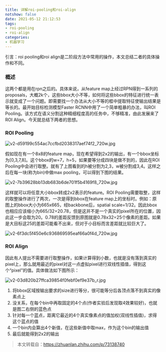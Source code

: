 ```yaml
---
title: 详解roi-pooling和roi-align
notshow: false
date: 2021-05-12 21:12:53
tags:
- roi-pooling
- roi-align
categories:
- 机器学习
---
```


引言：roi pooling和roi align是二阶段方法中常用的操作，本文总结二者的具体操作和不同。

<!--more-->

### 概述

这两个都是用在rpn之后的。具体来说，从feature map上经过RPN得到一系列的proposals，大概2k个，这些bbox大小不等，如何将这些bbox的特征进行统一表示就变成了一个问题。即需要找一个办法从大小不等的框中提取特征使输出结果是等长的。最开始目标检测模型Faster RCNN中用了一个简单粗暴的办法，叫ROI Pooling。该方式在语义分割这种精细程度高的任务中，不够精准，由此发展来了ROI Align。今天就总结下两者的思想。

### ROI Pooling

![v2-d59199c554ac7ccfbd2038317aef74f2_720w.jpg](https://i.loli.net/2021/04/29/NDle8s1MuZ3PLoy.jpg)

假如现在有一个8x8的feature map，现在希望得到2x2的输出，有一个bbox坐标为[0,3,7,8]。这个bbox的w=7，h=5，如果要等分成四块是做不到的，因此在ROI Pooling中会进行取整。就有了上图看到的h被分割为2,3，w被分割成3,4。这样之后在每一块(称为bin)中做max pooling，可以得到下图的结果。

![v2-7b39628bb13db683b6de701f5b4169f8_720w.jpg](https://i.loli.net/2021/04/29/4GFZSEMVO7Uq1ot.jpg)

这样就可以将任意大小bbox转成2x2表示的feature。ROI Pooling需要取整，这样的取整操作进行了两次，一次是得到bbox在feature map上的坐标时。例如：原图上的bbox大小为665x665，经backbone后，spatial scale=1/32。因此bbox也相应应该缩小为665/32=20.78，但是这并不是一个真实的pixel所在的位置，因此这一步会取为20。0.78的差距反馈到原图就是0.78x32=25个像素的差距。如果是大目标这25的差距可能看不出来，但对于小目标而言差距就比较巨大了。

![v2-6f3dc5f450e6c936869595eaf66a0f4d_720w.jpg](https://i.loli.net/2021/04/29/HoVqSw6Y1EvWysp.jpg)

### ROI Align

因此有人提出不需要进行取整操作，如果计算得到小数，也就是没有落到真实的pixel上，那么就用最近的pixel对这一点虚拟pixel进行双线性插值，得到这个“pixel”的值。具体做法如下图所示：

![v2-03d820b27ffca39854f0febf0ef9e37b_r.jpg](https://i.loli.net/2021/04/29/gQnhUMLuG3ZVr28.jpg)

1. 将bbox区域按输出要求的size进行等分，很可能等分后各顶点落不到真实的像素点上
2. 没关系，在每个bin中再取固定的4个点(作者实验后发现取4效果较好)，也就是图二右侧的蓝色点
3. 针对每一个蓝点，距离它最近的4个真实像素点的值加权(双线性插值)，求得这个蓝点的值
4. 一个bin内会算出4个新值，在这些新值中取max，作为这个bin的输出值
5. 最后就能得到2x2的输出

> 本文转载自：https://zhuanlan.zhihu.com/p/73138740